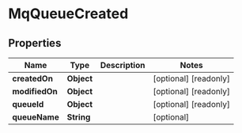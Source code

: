 

# MqQueueCreated


## Properties

| Name | Type | Description | Notes |
|------------ | ------------- | ------------- | -------------|
|**createdOn** | **Object** |  |  [optional] [readonly] |
|**modifiedOn** | **Object** |  |  [optional] [readonly] |
|**queueId** | **Object** |  |  [optional] [readonly] |
|**queueName** | **String** |  |  [optional] |



